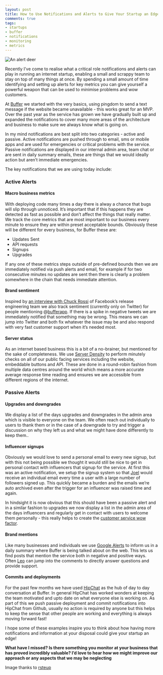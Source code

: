 ```yaml
---
layout: post
title: How to Use Notifications and Alerts to Give Your Startup an Edge
comments: true
tags:
- startups
- buffer
- notifications
- monitoring
- metrics
---
```

<p><img src="http://media.tumblr.com/tumblr_m71l33t2qv1qz7mjl.jpg" alt="An alert deer" title="She&#8217;s alert, get it?" /></p>

<p>Recently I&#8217;ve come to realise what a critical role notifications and alerts can play in running an internet startup, enabling a small and scrappy team to stay on top of many things at once. By spending a small amount of time identifying and setting up alerts for key metrics you can give yourself a powerful weapon that can be used to minimise problems and wow customers.</p>

<p>At <a href="https://bufferapp.com">Buffer</a> we started with the very basics, using pingdom to send a text message if the website became unavailable - this works great for an MVP. Over the past year as the service has grown we have gradually built up and expanded the notifications to cover many more areas of the architecture and business to make sure we always know what is going on.</p>

<p>In my mind notifications are best split into two categories - active and passive. Active notifications are pushed through to email, sms or mobile apps and are used for emergencies or critical problems with the service. Passive notifications are displayed in our internal admin area, team chat or are sent in daily summary emails, these are things that we would ideally action but aren&#8217;t immediate emergencies.</p>

<p>The key notifications that we are using today include:</p>

<h3>Active Alerts</h3>

<h4>Macro business metrics</h4>

<p>With deploying code many times a day there is alway a chance that bugs will slip through unnoticed. It&#8217;s important that if this happens they are detected as fast as possible and don&#8217;t affect the things that really matter. We track the core metrics that are most important to our business every minute to ensure they are within preset acceptable bounds. Obviously these will be different for every business, for Buffer these are:</p>

<ul><li>Updates Sent</li>
<li>API requests</li>
<li>Signups</li>
<li>Upgrades</li>
</ul><p>If any one of these metrics steps outside of pre-defined bounds then we are immediately notified via push alerts and email, for example if for two consecutive minutes no updates are sent then there is clearly a problem somewhere in the chain that needs immediate attention.</p>

<h4>Brand sentiment</h4>

<p>Inspired by <a href="http://arstechnica.com/business/2012/04/exclusive-a-behind-the-scenes-look-at-facebook-release-engineering/1/">an interview with Chuck Rossi</a> of Facebook&#8217;s release engineering team we also track sentiment (currently only on Twitter) for people mentioning @<a href="http://twitter.com/bufferapp">bufferapp</a>. If there is a spike in negative tweets we are immediately notified that something may be wrong. This means we can jump into Twitter and both fix whatever the issue may be and also respond with very fast customer support when it&#8217;s needed most.</p>

<h4>Server status</h4>

<p>As an internet based business this is a bit of a no-brainer, but mentioned for the sake of completeness. We use <a href="http://www.serverdensity.com">Server Density</a> to perform minutely checks on all of our public facing services including the website, embeddable buttons and API. These are done in a round-robin fashion from multiple data centres around the world which means a more accurate average response time reading and ensures we are accessible from different regions of the internet.</p>

<h3>Passive Alerts</h3>

<h4>Upgrades and downgrades</h4>

<p>We display a list of the days upgrades and downgrades in the admin area which is visible to everyone on the team. We often reach out individually to users to thank them or in the case of a downgrade to try and trigger a discussion on why they left us and what we might have done differently to keep them..</p>

<h4>Influencer signups</h4>

<p>Obviously we would love to send a personal email to every new signup, but with this not being possible we thought it would still be nice to get in personal contact with influencers that signup for the service. At first this was an active notification, we setup the signup system so that <a href="https://twitter.com/joelgascoigne">Joel</a> would receive an individual email every time a user with a large number of followers signed up. This quickly became a burden and the emails we&#8217;re auto archived even after the trigger for an influencer was raised time and again.</p>

<p>In hindsight it is now obvious that this should have been a passive alert and in a similar fashion to upgrades we now display a list in the admin area of the days influencers and regularly get in contact with users to welcome them personally - this really helps to create the <a href="http://www.desk.com/blog/touchpoint-opportunity-customer-wow/">customer service wow factor</a>.</p>

<h4>Brand mentions</h4>

<p>Like many businesses and individuals we use <a href="http://www.google.com/alerts">Google Alerts</a> to inform us in a daily summary where Buffer is being talked about on the web. This lets us find posts that mention the service both in negative and positive ways. Often <a href="https://twitter.com/LeoWid">Leo</a> can jump into the comments to directly answer questions and provide support.</p>

<h4>Commits and deployments</h4>

<p>For the past few months we have used <a href="http://www.hipchat.com">HipChat</a> as the hub of day to day conversation at Buffer. In general HipChat has worked wonders at keeping the team motivated and upto date on what everyone else is working on. As part of this we push passive deployment and commit notifications into HipChat from Github, usually no action is required by anyone but this helps to keep the sense that other people are working and everything is always moving forward fast!</p>

<p>I hope some of these examples inspire you to think about how having more notifications and information at your disposal could give your startup an edge!</p>

<p><strong>What have I missed? Is there something you monitor at your business that has proved incredibly valuable? I&#8217;d love to hear how we might improve our approach or any aspects that we may be neglecting</strong></p>

<p>Image thanks to <a href="http://www.flickr.com/photos/rsteup/3876636138/">rsteup</a></p>
